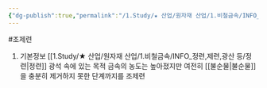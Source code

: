```yaml
---
{"dg-publish":true,"permalink":"/1.Study/★ 산업/원자재 산업/1.비철금속/INFO_정련,제련,광산 등/조제련/","created":"2023-05-27T08:02:06.329+09:00","updated":"2025-06-26T13:20:12.577+09:00"}
---
```


#조제련 


1. 기본정보 
	[[1.Study/★ 산업/원자재 산업/1.비철금속/INFO_정련,제련,광산 등/정련\|정련]] 광석 속에 있는 목적 금속의 농도는 높아졌지만 여전히 [[불순물\|불순물]]을 충분히 제거하지 못한 단계까지를 조제련
